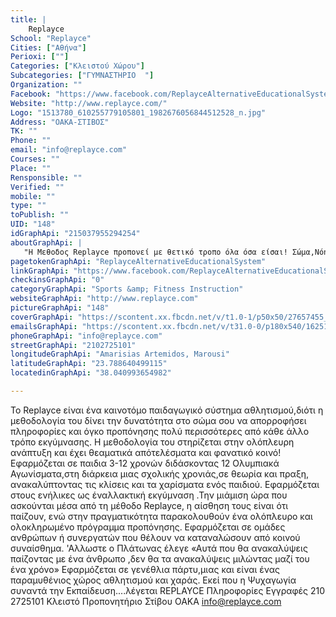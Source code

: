 ```yaml
---
title: |
    Replayce
School: "Replayce"
Cities: ["Αθήνα"]
Perioxi: [""]
Categories: ["Κλειστού Χώρου"]
Subcategories: ["ΓΥΜΝΑΣΤΗΡΙΟ  "]
Organization: ""
Facebook: "https://www.facebook.com/ReplayceAlternativeEducationalSystem/timeline"
Website: "http://www.replayce.com/"
Logo: "1513780_610255779105801_1982676056844512528_n.jpg"
Address: "ΟΑΚΑ-ΣΤΙΒΟΣ"
TK: ""
Phone: ""
email: "info@replayce.com"
Courses: ""
Place: ""
Rensponsible: ""
Verified: ""
mobile: ""
type: ""
toPublish: ""
UID: "148"
idGraphApi: "215037955294254"
aboutGraphApi: | 
   "Η Μεθοδος Replayce προπονεί με θετικό τροπο όλα όσα είσαι! Σώμα,Νόηση,Συναίσθημα,Πνεύμα"
pagetokenGraphApi: "ReplayceAlternativeEducationalSystem"
linkGraphApi: "https://www.facebook.com/ReplayceAlternativeEducationalSystem/"
checkinsGraphApi: "0"
categoryGraphApi: "Sports &amp; Fitness Instruction"
websiteGraphApi: "http://www.replayce.com"
pictureGraphApi: "148"
coverGraphApi: "https://scontent.xx.fbcdn.net/v/t1.0-1/p50x50/27657455_1167905466674160_5730112942767267061_n.png?oh=9f82c6177f10b4b8ae0de31a6bbca808&amp;oe=5B395B03"
emailsGraphApi: "https://scontent.xx.fbcdn.net/v/t31.0-0/p180x540/16251961_942396055891770_2577675140051748976_o.jpg?oh=294504e9c3875ec89fb9ddee6606f4ee&amp;oe=5B42BB0D"
phoneGraphApi: "info@replayce.com"
streetGraphApi: "2102725101"
longitudeGraphApi: "Amarisias Artemidos, Marousi"
latitudeGraphApi: "23.788640499115"
locatedinGraphApi: "38.040993654982"

---
```


Το Replayce είναι ένα καινοτόμο παιδαγωγικό σύστημα αθλητισμoύ,διότι η μεθοδολογία του δίνει την δυνατότητα στο σώμα σου να απορροφήσει πληροφορίες και όγκο προπόνησης πολύ περισσότερες από κάθε άλλο τρόπο εκγύμνασης. Η μεθοδολογία του στηρίζεται στην ολόπλευρη ανάπτυξη και έχει θεαματικά απότελέσματα και φανατικό κοινό! Εφαρμόζεται σε παιδια 3-12 χρονών διδάσκοντας 12 Ολυμπιακά Αγωνίσματα,στη διάρκεια μιας σχολικής χρονιάς,σε θεωρία και πραξη, ανακαλύπτοντας τις κλίσεις και τα χαρίσματα ενός παιδιού. Εφαρμόζεται στους ενήλικες ως έναλλακτική εκγύμναση .Την μιάμιση ώρα που ασκούνται μέσα από τη μέθοδο Replayce, η αίσθηση τους είναι ότι παίζουν, ενώ στην πραγματικότητα παρακολουθούν ένα ολόπλευρο και ολοκληρωμένο πρόγραμμα προπόνησης. Εφαρμόζεται σε ομάδες ανθρώπων ή συνεργατών που θέλουν να καταναλώσουν από κοινού συναίσθημα. &#39;Αλλωστε ο Πλάτωνας έλεγε «Αυτά που θα ανακαλύψεις παίζοντας με ένα άνθρωπο ,δεν θα τα ανακαλύψεις μιλώντας μαζί του ένα χρόνο» Εφαρμόζεται σε γενέθλια πάρτυ,μιας και είναι ένας παραμυθένιος χώρος αθλητισμού και χαράς. Εκεί που η Ψυχαγωγία συναντά την Εκπαίδευση....λέγεται REPLAYCE Πληροφορίες Εγγραφές 210 2725101 Κλειστό Προπονητήριο Στίβου ΟΑΚΑ info@replayce.com

